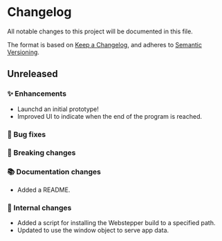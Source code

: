 # Changelog

All notable changes to this project will be documented in this file.

The format is based on [Keep a Changelog](https://keepachangelog.com/en/1.0.0/),
and adheres to [Semantic Versioning](https://semver.org/spec/v2.0.0.html).

## Unreleased

### ✨ Enhancements

-   Launchd an initial prototype!
-   Improved UI to indicate when the end of the program is reached.

### 🐛 Bug fixes

### 🚨 Breaking changes

### 📚 Documentation changes

-   Added a README.

### 🔧 Internal changes

-   Added a script for installing the Webstepper build to a specified path.
-   Updated to use the window object to serve app data.
